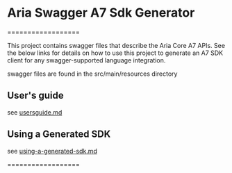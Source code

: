 # Aria Swagger A7 Sdk Generator
==================

This project contains swagger files that describe the Aria Core A7 APIs. See the below 
links for details on how to use this project to generate an A7 SDK client for any swagger-supported 
language integration.

swagger files are found in the src/main/resources directory

## User's guide
see [usersguide.md](./usersguide.md)

## Using a Generated SDK
see [using-a-generated-sdk.md](./using-a-generated-sdk.md)

==================

